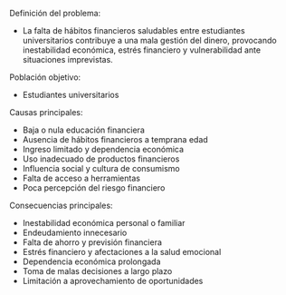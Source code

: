 Definición del problema:

- La falta de hábitos financieros saludables entre estudiantes universitarios contribuye a una mala gestión del dinero, provocando inestabilidad económica, estrés financiero y vulnerabilidad ante situaciones imprevistas.

Población objetivo:

- Estudiantes universitarios

Causas principales:
- Baja o nula educación financiera
- Ausencia de hábitos financieros a temprana edad
- Ingreso limitado y dependencia económica
- Uso inadecuado de productos financieros
- Influencia social y cultura de consumismo
- Falta de acceso a herramientas
- Poca percepción del riesgo financiero

Consecuencias principales:
- Inestabilidad económica personal o familiar
- Endeudamiento innecesario
- Falta de ahorro y previsión financiera
- Estrés financiero y afectaciones a la salud emocional
- Dependencia económica prolongada
- Toma de malas decisiones a largo plazo
- Limitación a aprovechamiento de oportunidades
